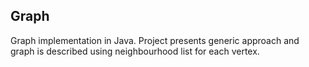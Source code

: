 ## Graph
Graph implementation in Java. Project presents generic approach and graph is described using neighbourhood list for each vertex.
